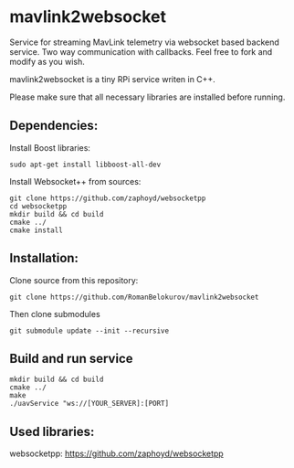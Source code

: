 
# mavlink2websocket
Service for streaming MavLink telemetry via websocket based backend service. 
Two way communication with callbacks. Feel free to fork and modify as you wish.

mavlink2websocket is a tiny RPi service writen in C++. 

Please make sure that all necessary libraries are installed before running.

## Dependencies:
Install Boost libraries:

    sudo apt-get install libboost-all-dev

Install Websocket++ from sources:

    git clone https://github.com/zaphoyd/websocketpp
    cd websocketpp
    mkdir build && cd build
    cmake ../
    cmake install

## Installation:
Clone source from this repository:    

    git clone https://github.com/RomanBelokurov/mavlink2websocket

Then clone submodules

    git submodule update --init --recursive

## Build and run service

    mkdir build && cd build
    cmake ../
    make
    ./uavService "ws://[YOUR_SERVER]:[PORT]


## Used libraries:

websocketpp: https://github.com/zaphoyd/websocketpp
